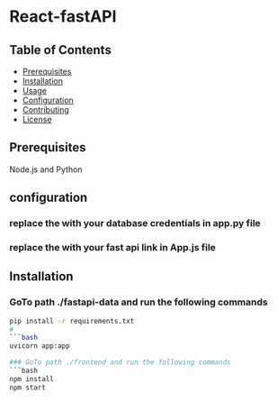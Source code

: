 # React-fastAPI

## Table of Contents
- [Prerequisites](#Prerequisites)
- [Installation](#installation)
- [Usage](#usage)
- [Configuration](#configuration)
- [Contributing](#contributing)
- [License](#license)

## Prerequisites
Node.js and Python

## configuration
### replace the <name><password><host><databasename> with your database credentials in app.py file
### replace the <api link> with your fast api link in App.js file

## Installation
### GoTo path ./fastapi-data and run the following commands
```bash
pip install -r requirements.txt
#
```bash
uvicorn app:app

### GoTo path ./frontend and run the following commands
```bash
npm install
npm start

 
